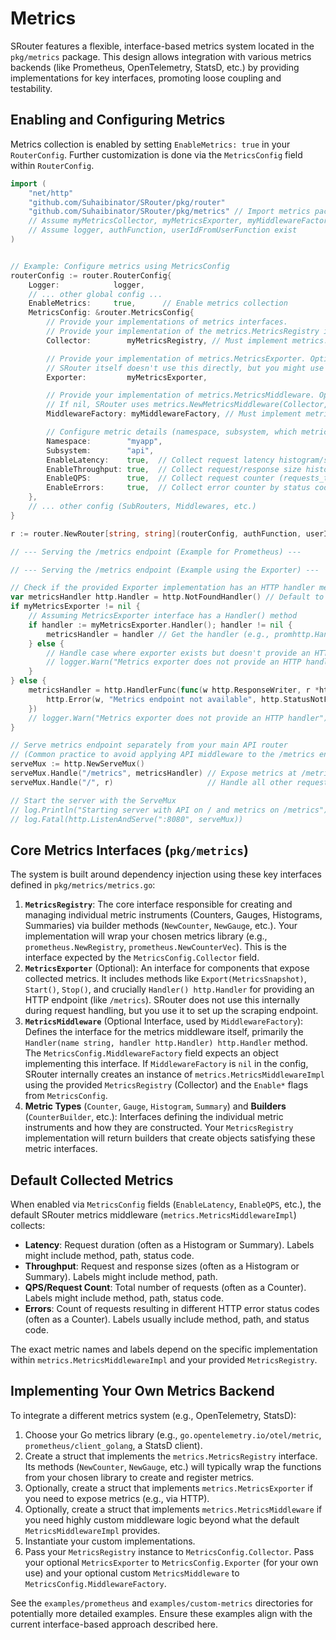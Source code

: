 # Metrics

SRouter features a flexible, interface-based metrics system located in the `pkg/metrics` package. This design allows integration with various metrics backends (like Prometheus, OpenTelemetry, StatsD, etc.) by providing implementations for key interfaces, promoting loose coupling and testability.

## Enabling and Configuring Metrics

Metrics collection is enabled by setting `EnableMetrics: true` in your `RouterConfig`. Further customization is done via the `MetricsConfig` field within `RouterConfig`.

```go
import (
	"net/http"
	"github.com/Suhaibinator/SRouter/pkg/router"
	"github.com/Suhaibinator/SRouter/pkg/metrics" // Import metrics package
	// Assume myMetricsCollector, myMetricsExporter, myMiddlewareFactory are your implementations
	// Assume logger, authFunction, userIdFromUserFunction exist
)


// Example: Configure metrics using MetricsConfig
routerConfig := router.RouterConfig{
    Logger:            logger,
    // ... other global config ...
    EnableMetrics:     true,      // Enable metrics collection
    MetricsConfig: &router.MetricsConfig{
        // Provide your implementations of metrics interfaces.
        // Provide your implementation of the metrics.MetricsRegistry interface. Required if EnableMetrics is true.
        Collector:        myMetricsRegistry, // Must implement metrics.MetricsRegistry

        // Provide your implementation of metrics.MetricsExporter. Optional.
        // SRouter itself doesn't use this directly, but you might use it to expose a /metrics endpoint.
        Exporter:         myMetricsExporter,

        // Provide your implementation of metrics.MetricsMiddleware. Optional.
        // If nil, SRouter uses metrics.NewMetricsMiddleware(Collector, config) internally.
        MiddlewareFactory: myMiddlewareFactory, // Must implement metrics.MetricsMiddleware if provided

        // Configure metric details (namespace, subsystem, which metrics to enable)
        Namespace:        "myapp",
        Subsystem:        "api",
        EnableLatency:    true,  // Collect request latency histogram/summary
        EnableThroughput: true,  // Collect request/response size histogram/summary
        EnableQPS:        true,  // Collect request counter (requests_total)
        EnableErrors:     true,  // Collect error counter by status code (http_errors_total)
    },
    // ... other config (SubRouters, Middlewares, etc.)
}

r := router.NewRouter[string, string](routerConfig, authFunction, userIdFromUserFunction)

// --- Serving the /metrics endpoint (Example for Prometheus) ---

// --- Serving the /metrics endpoint (Example using the Exporter) ---

// Check if the provided Exporter implementation has an HTTP handler method
var metricsHandler http.Handler = http.NotFoundHandler() // Default to Not Found
if myMetricsExporter != nil {
	// Assuming MetricsExporter interface has a Handler() method
    if handler := myMetricsExporter.Handler(); handler != nil {
		metricsHandler = handler // Get the handler (e.g., promhttp.Handler())
	} else {
		// Handle case where exporter exists but doesn't provide an HTTP handler
		// logger.Warn("Metrics exporter does not provide an HTTP handler")
	}
} else {
    metricsHandler = http.HandlerFunc(func(w http.ResponseWriter, r *http.Request) {
        http.Error(w, "Metrics endpoint not available", http.StatusNotFound)
    })
    // logger.Warn("Metrics exporter does not provide an HTTP handler")
}

// Serve metrics endpoint separately from your main API router
// (Common practice to avoid applying API middleware to the /metrics endpoint)
serveMux := http.NewServeMux()
serveMux.Handle("/metrics", metricsHandler) // Expose metrics at /metrics
serveMux.Handle("/", r)                     // Handle all other requests with SRouter

// Start the server with the ServeMux
// log.Println("Starting server with API on / and metrics on /metrics")
// log.Fatal(http.ListenAndServe(":8080", serveMux))

```

## Core Metrics Interfaces (`pkg/metrics`)

The system is built around dependency injection using these key interfaces defined in `pkg/metrics/metrics.go`:

1.  **`MetricsRegistry`**: The core interface responsible for creating and managing individual metric instruments (Counters, Gauges, Histograms, Summaries) via builder methods (`NewCounter`, `NewGauge`, etc.). Your implementation will wrap your chosen metrics library (e.g., `prometheus.NewRegistry`, `prometheus.NewCounterVec`). This is the interface expected by the `MetricsConfig.Collector` field.
2.  **`MetricsExporter`** (Optional): An interface for components that expose collected metrics. It includes methods like `Export(MetricsSnapshot)`, `Start()`, `Stop()`, and crucially `Handler() http.Handler` for providing an HTTP endpoint (like `/metrics`). SRouter does not use this internally during request handling, but you use it to set up the scraping endpoint.
3.  **`MetricsMiddleware`** (Optional Interface, used by `MiddlewareFactory`): Defines the interface for the metrics middleware itself, primarily the `Handler(name string, handler http.Handler) http.Handler` method. The `MetricsConfig.MiddlewareFactory` field expects an object implementing this interface. If `MiddlewareFactory` is `nil` in the config, SRouter internally creates an instance of `metrics.MetricsMiddlewareImpl` using the provided `MetricsRegistry` (Collector) and the `Enable*` flags from `MetricsConfig`.
4.  **Metric Types** (`Counter`, `Gauge`, `Histogram`, `Summary`) and **Builders** (`CounterBuilder`, etc.): Interfaces defining the individual metric instruments and how they are constructed. Your `MetricsRegistry` implementation will return builders that create objects satisfying these metric interfaces.

## Default Collected Metrics

When enabled via `MetricsConfig` fields (`EnableLatency`, `EnableQPS`, etc.), the default SRouter metrics middleware (`metrics.MetricsMiddlewareImpl`) collects:

-   **Latency**: Request duration (often as a Histogram or Summary). Labels might include method, path, status code.
-   **Throughput**: Request and response sizes (often as a Histogram or Summary). Labels might include method, path.
-   **QPS/Request Count**: Total number of requests (often as a Counter). Labels might include method, path, status code.
-   **Errors**: Count of requests resulting in different HTTP error status codes (often as a Counter). Labels usually include method, path, and status code.

The exact metric names and labels depend on the specific implementation within `metrics.MetricsMiddlewareImpl` and your provided `MetricsRegistry`.

## Implementing Your Own Metrics Backend

To integrate a different metrics system (e.g., OpenTelemetry, StatsD):

1.  Choose your Go metrics library (e.g., `go.opentelemetry.io/otel/metric`, `prometheus/client_golang`, a StatsD client).
2.  Create a struct that implements the `metrics.MetricsRegistry` interface. Its methods (`NewCounter`, `NewGauge`, etc.) will typically wrap the functions from your chosen library to create and register metrics.
3.  Optionally, create a struct that implements `metrics.MetricsExporter` if you need to expose metrics (e.g., via HTTP).
4.  Optionally, create a struct that implements `metrics.MetricsMiddleware` if you need highly custom middleware logic beyond what the default `MetricsMiddlewareImpl` provides.
5.  Instantiate your custom implementations.
6.  Pass your `MetricsRegistry` instance to `MetricsConfig.Collector`. Pass your optional `MetricsExporter` to `MetricsConfig.Exporter` (for your own use) and your optional custom `MetricsMiddleware` to `MetricsConfig.MiddlewareFactory`.

See the `examples/prometheus` and `examples/custom-metrics` directories for potentially more detailed examples. Ensure these examples align with the current interface-based approach described here.
